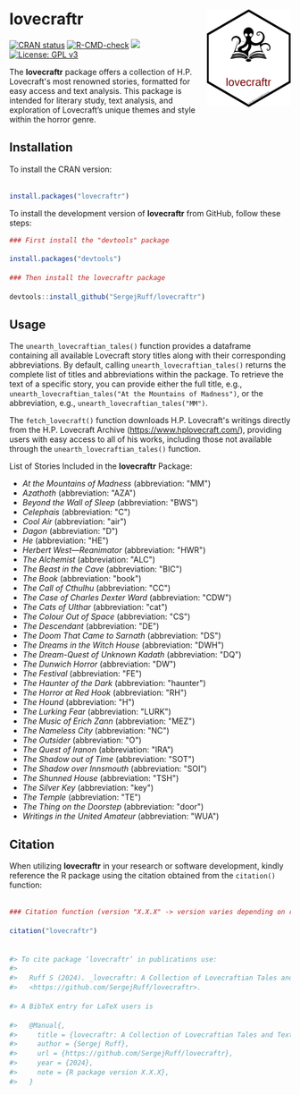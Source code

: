 # lovecraftr <img src="tools/logo.png" align="right"/>

[![CRAN
status](https://www.r-pkg.org/badges/version/lovecraftr)](https://cran.r-project.org/package=lovecraftr)
[![R-CMD-check](https://github.com/SergejRuff/lovecraftr/actions/workflows/R-CMD-check.yaml/badge.svg)](https://github.com/SergejRuff/lovecraftr/actions/workflows/R-CMD-check.yaml)
[![](https://cranlogs.r-pkg.org/badges/grand-total/lovecraftr)](https://cran.r-project.org/package=lovecraftr)
[![License: GPL v3](https://img.shields.io/badge/License-GPLv3-blue.svg)](https://www.gnu.org/licenses/gpl-3.0)

The **lovecraftr** package offers a collection of H.P. Lovecraft's most renowned stories,
formatted for easy access and text analysis. This package is intended for literary study,
text analysis, and exploration of Lovecraft’s unique themes and style within the horror genre.


## Installation

To install the CRAN version:

``` r

install.packages("lovecraftr")

```

To install the development version of **lovecraftr** from GitHub, follow these steps:

``` r
### First install the "devtools" package

install.packages("devtools")

### Then install the lovecraftr package

devtools::install_github("SergejRuff/lovecraftr")


```

## Usage

The `unearth_lovecraftian_tales()` function provides a dataframe containing all available Lovecraft story titles along with their corresponding abbreviations. 
By default, calling `unearth_lovecraftian_tales()` returns the complete list of titles and abbreviations within the package. 
To retrieve the text of a specific story, you can provide either the full title, e.g., `unearth_lovecraftian_tales("At the Mountains of Madness")`, or the abbreviation, e.g., `unearth_lovecraftian_tales("MM")`.

The `fetch_lovecraft()` function downloads H.P. Lovecraft's writings directly from the H.P. Lovecraft Archive (https://www.hplovecraft.com/), providing users with easy access to all of his works, including those not available through the `unearth_lovecraftian_tales()` function.

List of Stories Included in the **lovecraftr** Package:

- *At the Mountains of Madness* (abbreviation: "MM")
- *Azathoth* (abbreviation: "AZA")
- *Beyond the Wall of Sleep* (abbreviation: "BWS")
- *Celephais* (abbreviation: "C")
- *Cool Air* (abbreviation: "air")
- *Dagon* (abbreviation: "D")
- *He* (abbreviation: "HE")
- *Herbert West—Reanimator* (abbreviation: "HWR")
- *The Alchemist* (abbreviation: "ALC")
- *The Beast in the Cave* (abbreviation: "BIC")
- *The Book* (abbreviation: "book")
- *The Call of Cthulhu* (abbreviation: "CC")
- *The Case of Charles Dexter Ward* (abbreviation: "CDW")
- *The Cats of Ulthar* (abbreviation: "cat")
- *The Colour Out of Space* (abbreviation: "CS")
- *The Descendant* (abbreviation: "DE")
- *The Doom That Came to Sarnath* (abbreviation: "DS")
- *The Dreams in the Witch House* (abbreviation: "DWH")
- *The Dream-Quest of Unknown Kadath* (abbreviation: "DQ")
- *The Dunwich Horror* (abbreviation: "DW")
- *The Festival* (abbreviation: "FE")
- *The Haunter of the Dark* (abbreviation: "haunter")
- *The Horror at Red Hook* (abbreviation: "RH")
- *The Hound* (abbreviation: "H")
- *The Lurking Fear* (abbreviation: "LURK")
- *The Music of Erich Zann* (abbreviation: "MEZ")
- *The Nameless City* (abbreviation: "NC")
- *The Outsider* (abbreviation: "O")
- *The Quest of Iranon* (abbreviation: "IRA")
- *The Shadow out of Time* (abbreviation: "SOT")
- *The Shadow over Innsmouth* (abbreviation: "SOI")
- *The Shunned House* (abbreviation: "TSH")
- *The Silver Key* (abbreviation: "key")
- *The Temple* (abbreviation: "TE")
- *The Thing on the Doorstep* (abbreviation: "door")
- *Writings in the United Amateur* (abbreviation: "WUA")


## Citation

When utilizing **lovecraftr** in your research or software development, kindly reference the R package using the citation obtained from the `citation()` function:


``` r

### Citation function (version "X.X.X" -> version varies depending on release)

citation("lovecraftr")


#> To cite package ‘lovecraftr’ in publications use:
#> 
#>   Ruff S (2024). _lovecraftr: A Collection of Lovecraftian Tales and Texts_. R package version X.X.X,
#>   <https://github.com/SergejRuff/lovecraftr>.

#> A BibTeX entry for LaTeX users is

#>   @Manual{,
#>     title = {lovecraftr: A Collection of Lovecraftian Tales and Texts},
#>     author = {Sergej Ruff},
#>     url = {https://github.com/SergejRuff/lovecraftr},
#>     year = {2024},
#>     note = {R package version X.X.X},
#>   }

```
